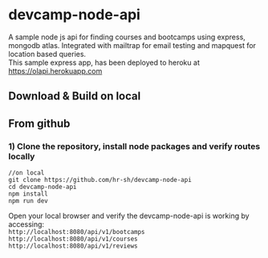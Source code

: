 # devcamp-node-api
A sample node js api for finding courses and bootcamps using express, mongodb atlas. Integrated with mailtrap for email testing and mapquest for location based queries.  
This sample express app, has been deployed to heroku at https://olapi.herokuapp.com    

## Download & Build on local

## From github
### 1) Clone the repository, install node packages  and verify routes locally

``` 
//on local
git clone https://github.com/hr-sh/devcamp-node-api
cd devcamp-node-api
npm install
npm run dev
```

Open your local browser and verify the devcamp-node-api is working by accessing:     
`http://localhost:8080/api/v1/bootcamps`   
`http://localhost:8080/api/v1/courses`   
`http://localhost:8080/api/v1/reviews`
